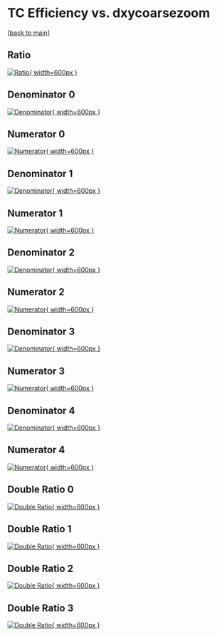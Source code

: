 # TC Efficiency vs. dxycoarsezoom

[[back to main](./)]



## Ratio

[![Ratio](../mtv/var/TC_base_11_-1_eff_dxycoarsezoom.png){ width=600px }](../mtv/var/TC_base_11_-1_eff_dxycoarsezoom.pdf)

## Denominator 0

[![Denominator](../mtv/den/TC_base_11_-1_eff_dxycoarsezoom_den0.png){ width=600px }](../mtv/den/TC_base_11_-1_eff_dxycoarsezoom_den0.pdf)

## Numerator 0

[![Numerator](../mtv/num/TC_base_11_-1_eff_dxycoarsezoom_num0.png){ width=600px }](../mtv/num/TC_base_11_-1_eff_dxycoarsezoom_num0.pdf)

## Denominator 1

[![Denominator](../mtv/den/TC_base_11_-1_eff_dxycoarsezoom_den1.png){ width=600px }](../mtv/den/TC_base_11_-1_eff_dxycoarsezoom_den1.pdf)

## Numerator 1

[![Numerator](../mtv/num/TC_base_11_-1_eff_dxycoarsezoom_num1.png){ width=600px }](../mtv/num/TC_base_11_-1_eff_dxycoarsezoom_num1.pdf)

## Denominator 2

[![Denominator](../mtv/den/TC_base_11_-1_eff_dxycoarsezoom_den2.png){ width=600px }](../mtv/den/TC_base_11_-1_eff_dxycoarsezoom_den2.pdf)

## Numerator 2

[![Numerator](../mtv/num/TC_base_11_-1_eff_dxycoarsezoom_num2.png){ width=600px }](../mtv/num/TC_base_11_-1_eff_dxycoarsezoom_num2.pdf)

## Denominator 3

[![Denominator](../mtv/den/TC_base_11_-1_eff_dxycoarsezoom_den3.png){ width=600px }](../mtv/den/TC_base_11_-1_eff_dxycoarsezoom_den3.pdf)

## Numerator 3

[![Numerator](../mtv/num/TC_base_11_-1_eff_dxycoarsezoom_num3.png){ width=600px }](../mtv/num/TC_base_11_-1_eff_dxycoarsezoom_num3.pdf)

## Denominator 4

[![Denominator](../mtv/den/TC_base_11_-1_eff_dxycoarsezoom_den4.png){ width=600px }](../mtv/den/TC_base_11_-1_eff_dxycoarsezoom_den4.pdf)

## Numerator 4

[![Numerator](../mtv/num/TC_base_11_-1_eff_dxycoarsezoom_num4.png){ width=600px }](../mtv/num/TC_base_11_-1_eff_dxycoarsezoom_num4.pdf)

## Double Ratio 0

[![Double Ratio](../mtv/ratio/TC_base_11_-1_eff_dxycoarsezoom_ratio0.png){ width=600px }](../mtv/ratio/TC_base_11_-1_eff_dxycoarsezoom_ratio0.pdf)

## Double Ratio 1

[![Double Ratio](../mtv/ratio/TC_base_11_-1_eff_dxycoarsezoom_ratio1.png){ width=600px }](../mtv/ratio/TC_base_11_-1_eff_dxycoarsezoom_ratio1.pdf)

## Double Ratio 2

[![Double Ratio](../mtv/ratio/TC_base_11_-1_eff_dxycoarsezoom_ratio2.png){ width=600px }](../mtv/ratio/TC_base_11_-1_eff_dxycoarsezoom_ratio2.pdf)

## Double Ratio 3

[![Double Ratio](../mtv/ratio/TC_base_11_-1_eff_dxycoarsezoom_ratio3.png){ width=600px }](../mtv/ratio/TC_base_11_-1_eff_dxycoarsezoom_ratio3.pdf)

